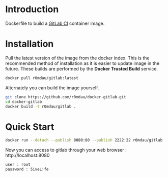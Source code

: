 # Introduction

Dockerfile to build a [GitLab CI](https://about.gitlab.com/gitlab-ci/) container image.

# Installation

Pull the latest version of the image from the docker index. This is the recommended method of installation as it is easier to update image in the future. These builds are performed by the **Docker Trusted Build** service.

```bash
docker pull r0mdau/gitlab:latest
```

Alternately you can build the image yourself.

```bash
git clone https://github.com/r0mdau/docker-gitlab.git
cd docker-gitlab
docker build -t r0mdau/gitlab .
```
# Quick Start

```bash
docker run --detach --publish 8080:80 --publish 2222:22 r0mdau/gitlab
```

Now you can access to gitlab through your web browser : http://localhost:8080

```bash
user : root
password : 5iveL!fe
```
